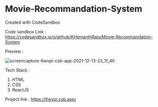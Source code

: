 # Movie-Recommandation-System
Created with CodeSandbox

Code sandbox Link : https://codesandbox.io/s/github/KHemanthRaju/Movie-Recommandation-System

Preview :

![screencapture-6wvpi-csb-app-2021-12-13-23_11_40](https://user-images.githubusercontent.com/49878564/145861693-0dd6e6dd-8cfe-4a94-be05-181cdc236d1d.png)

Tech Stack :
1. HTML
2. CSS
3. ReactJS

Project link : https://6wvpi.csb.app/
